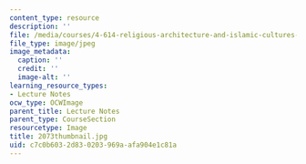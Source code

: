 ```yaml
---
content_type: resource
description: ''
file: /media/courses/4-614-religious-architecture-and-islamic-cultures-fall-2002/c7c0b6032d830203969aafa904e1c81a_2073thumbnail.jpg
file_type: image/jpeg
image_metadata:
  caption: ''
  credit: ''
  image-alt: ''
learning_resource_types:
- Lecture Notes
ocw_type: OCWImage
parent_title: Lecture Notes
parent_type: CourseSection
resourcetype: Image
title: 2073thumbnail.jpg
uid: c7c0b603-2d83-0203-969a-afa904e1c81a
---
```

